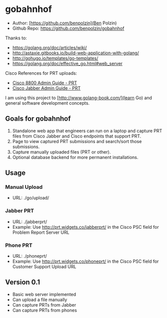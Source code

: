 # gobahnhof

* Author: [https://github.com/benpolzin](Ben Polzin)
* Github Repo: https://github.com/benpolzin/gobahnhof

Thanks to:
* https://golang.org/doc/articles/wiki/
* http://astaxie.gitbooks.io/build-web-application-with-golang/
* http://gohugo.io/templates/go-templates/
* https://golang.org/doc/effective_go.html#web_server

Cisco References for PRT uploads:
* [Cisco 8800 Admin Guide - PRT](http://www.cisco.com/c/en/us/td/docs/voice_ip_comm/cuipph/8811_8841_8851_8861/10_5/english/adminguide/P881_BK_C0632068_00_cisco-ip-phone-8811-8841/P881_BK_C0632068_00_cisco-ip-phone-8811-8841_chapter_01011.html#P881_RF_P46624A2_00)
* [Cisco Jabber Admin Guide - PRT](http://www.cisco.com/c/en/us/td/docs/voice_ip_comm/jabber/10_5/CJAB_BK_D6497E98_00_deployment-installation-guide-ciscojabber/CJAB_BK_D6497E98_00_deployment-installation-guide-ciscojabber_chapter_01001.html#CJAB_TK_C1B3C9BA_00)

I am using this project to [http://www.golang-book.com/](learn Go) and general software development concepts.

## Goals for gobahnhof
1. Standalone web app that engineers can run on a laptop and capture PRT files from Cisco Jabber and Cisco endpoints that support PRT.
2. Page to view captured PRT submissions and search/sort those submissions.
3. Capture manually uploaded files (PRT or other).
4. Optional database backend for more permanent installations.

## Usage

### Manual Upload
* URL: ./go/upload/

### Jabber PRT
* URL: ./jabberprt/
* Example: Use http://prt.widgets.co/jabberprt/ in the Cisco PSC field for Problem Report Server URL

### Phone PRT
* URL: ./phoneprt/
* Example: Use http://prt.widgets.co/phoneprt/ in the Cisco PSC field for Customer Support Upload URL

## Version 0.1
* Basic web server implemented
* Can upload a file manually
* Can capture PRTs from Jabber
* Can capture PRTs from phones